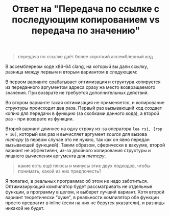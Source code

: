 ﻿---
title: "Ответ на \"Передача по ссылке с последующим копированием vs передача по значению\""
se.owner.user_id: 240512
se.owner.display_name: "MSDN.WhiteKnight"
se.owner.link: "https://ru.stackoverflow.com/users/240512/msdn-whiteknight"
se.answer_id: 760563
se.question_id: 760436
se.post_type: answer
se.score: 2
se.is_accepted: False
---
<blockquote>
  <p>передача по ссылке даёт более короткий ассемблерный код</p>
</blockquote>

<p>В ассемблерном коде x86-64 clang, на который вы дали ссылку, разница между первым и вторым вариантом в следующем: </p>

<p>В первом варианте срабатывает оптимизация и структура копируется из переданного аргументом адреса сразу на место возвращаемого значения. При возврате не требуется дополнительных действий.</p>

<p>Во втором варианте такая оптимизация не применяется, и копирование структуры происходит два раза. Первый раз вызывающий код создает копию для передачи в функцию (за скобками данного кода), а второй раз - при возврате из функции.</p>

<p>Второй вариант длиннее на одну строку из-за оператора <code>lea rsi, [rsp + 16]</code>, который как раз и вычисляет аргумент <em>source</em> для вызова <em>memcpy</em> (в первом случае это не нужно, так как он явно передан вызывающей функцией). Таким образом, сферически в вакууме, второй вариант не эффективен, из-за двойного копирования структуры и лишнего вычисления аргумента для <em>memcpy</em>.</p>

<blockquote>
  <p>какие есть ещё плюсы и минусы этих двух подходов, чтобы понимать, какой из них предпочесть?</p>
</blockquote>

<p>Я полагаю, в реальных программах об этом не надо заботиться. Оптимизирующий компилятор будет рассматривать не отдельные функции, а программу в целом, и выберет лучший вариант. Хотя второй вариант теоретически "хуже", в реальности компилятор обе функции просто превратит в inline (если на них не берутся указатели), и разницы никакой не будет. </p>
